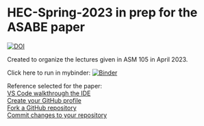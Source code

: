 # HEC-Spring-2023 in prep for the ASABE paper
[![DOI](https://zenodo.org/badge/629244238.svg)](https://zenodo.org/badge/latestdoi/629244238)


Created to organize the lectures given in ASM 105 in April 2023.

Click here to run in mybinder:
[![Binder](https://mybinder.org/badge_logo.svg)](https://mybinder.org/v2/gh/oats-center/PythonInDigitalAg/HEAD)

Reference selected for the paper:  
[VS Code walkthrough the IDE](https://youtu.be/B-s71n0dHUk?si=P9fCCpTmndf3yxnL)    
[Create your GitHub profile](https://youtu.be/ZhHDfZ-l7ZU?si=RXl7QwyR8WxIiLbg)  
[Fork a GitHub repository](https://youtu.be/ZB9VgHFqqXU?si=ZaZ-V5kLYc3gZWrn)  
[Commit changes to your repository](https://youtu.be/nT1NPCyTtyo?si=ObX0uZTESoEN-BJJ)  
